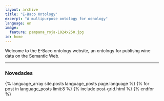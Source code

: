 ```yaml
---
layout: archive
title: "E-Baco Ontology"
excerpt: "A multipurpose ontology for oenology"
language: en
image:
  feature: pampana_roja-1024x250.jpg
id: home
---
```


Welcome to the E-Baco ontology website, an ontology for publishg wine data on the Semantic Web.


---

### Novedades

<div class="tiles">
<!-- Filter posts by language -->
{% language_array site.posts language_posts page.language %}
{% for post in language_posts limit:8 %}
	{% include post-grid.html %}
{% endfor %}
</div>

